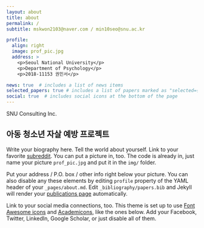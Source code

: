 ```yaml
---
layout: about
title: about
permalink: /
subtitle: mskwon2103@naver.com / min10seo@snu.ac.kr

profile:
  align: right
  image: prof_pic.jpg
  address: >
    <p>Seoul National University</p>
    <p>Department of Psychology</p>
    <p>2018-11153 권민서</p>

news: true  # includes a list of news items
selected_papers: true # includes a list of papers marked as "selected={true}"
social: true  # includes social icons at the bottom of the page
---
```




SNU Consulting Inc.

## 아동 청소년 자살 예방 프로젝트



Write your biography here. Tell the world about yourself. Link to your favorite [subreddit](http://reddit.com). You can put a picture in, too. The code is already in, just name your picture `prof_pic.jpg` and put it in the `img/` folder.

Put your address / P.O. box / other info right below your picture. You can also disable any these elements by editing `profile` property of the YAML header of your `_pages/about.md`. Edit `_bibliography/papers.bib` and Jekyll will render your [publications page](/al-folio/publications/) automatically.

Link to your social media connections, too. This theme is set up to use [Font Awesome icons](http://fortawesome.github.io/Font-Awesome/) and [Academicons](https://jpswalsh.github.io/academicons/), like the ones below. Add your Facebook, Twitter, LinkedIn, Google Scholar, or just disable all of them.
